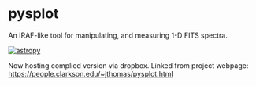 # pysplot
An IRAF-like tool for manipulating, and measuring 1-D FITS spectra.

[![astropy](http://img.shields.io/badge/powered%20by-AstroPy-orange.svg?style=flat)](http://www.astropy.org/)

Now hosting complied version via dropbox.  Linked from project webpage: https://people.clarkson.edu/~jthomas/pysplot.html
